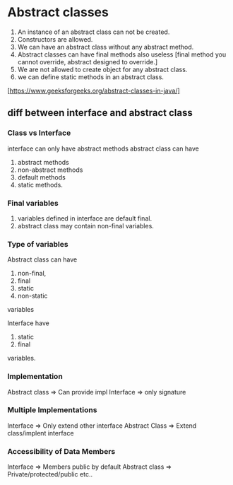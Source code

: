 # Abstract classes

1. An instance of an abstract class can not be created.
2. Constructors are allowed.
3. We can have an abstract class without any abstract method.
4. Abstract classes can have final methods also useless [final method you cannot override, abstract designed to override.]
5. We are not allowed to create object for any abstract class.
6. we can define static methods in an abstract class.

[https://www.geeksforgeeks.org/abstract-classes-in-java/]

## diff between interface and abstract class

### Class vs Interface

interface can only have abstract methods
abstract class can have

1. abstract methods
2. non-abstract methods
3. default methods
4. static methods.

### Final variables

1. variables defined in interface are default final.
2. abstract class may contain non-final variables.

### Type of variables

Abstract class can have

1. non-final,
2. final
3. static
4. non-static

variables

Interface have

1. static
2. final

variables.

### Implementation

Abstract class => Can provide impl
Interface => only signature

### Multiple Implementations

Interface => Only extend other interface
Abstract Class => Extend class/implent interface

### Accessibility of Data Members

Interface => Members public by default
Abstract class => Private/protected/public etc..
